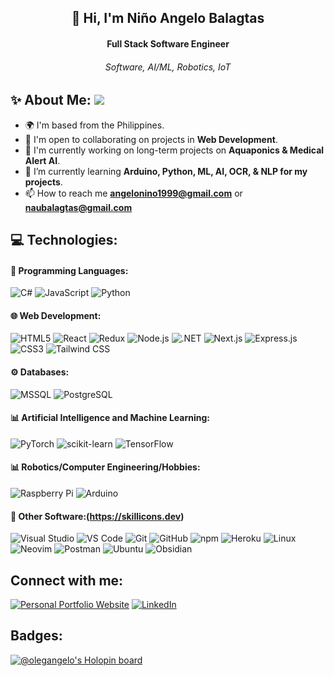 <h2 align="center"> 👋 Hi, I'm Niño Angelo Balagtas</h2> 
<h4 align="center">Full Stack Software Engineer</h4>
<h6 align="center">Software, AI/ML, Robotics, IoT</h6>


## ✨ About Me: ![](https://komarev.com/ghpvc/?username=OlegAngelo)
- 🌍 I'm based from the Philippines.
- 🤝 I'm open to collaborating on projects in **Web Development**.
- 🚀 I'm currently working on long-term projects on **Aquaponics & Medical Alert AI**.
- 🌱 I’m currently learning **Arduino, Python, ML, AI, OCR, & NLP for my projects**.
- 📫 How to reach me **angelonino1999@gmail.com** or **naubalagtas@gmail.com**


## 💻 Technologies:

#### 🔎 Programming Languages:
![C#](https://img.shields.io/badge/C%23-%23593D88.svg?style=for-the-badge&logo=c-sharp&logoColor=white) ![JavaScript](https://img.shields.io/badge/JavaScript-%23F7DF1E.svg?style=for-the-badge&logo=javascript&logoColor=black) 
![Python](https://img.shields.io/badge/python-3670A0?style=for-the-badge&logo=python&logoColor=F7CA3F)


#### 🌐 Web Development:
![HTML5](https://img.shields.io/badge/HTML5-%23E34F26.svg?style=for-the-badge&logo=html5&logoColor=white) ![React](https://img.shields.io/badge/React-%2361DAFB.svg?style=for-the-badge&logo=react&logoColor=black) ![Redux](https://img.shields.io/badge/Redux-%23593D88.svg?style=for-the-badge&logo=redux&logoColor=white) ![Node.js](https://img.shields.io/badge/Node.js-%236DA55F.svg?style=for-the-badge&logo=node.js&logoColor=white) ![.NET](https://img.shields.io/badge/.NET-%23512BD4.svg?style=for-the-badge&logo=dotnet&logoColor=white) ![Next.js](https://img.shields.io/badge/Next.js-%23000000.svg?style=for-the-badge&logo=next.js&logoColor=white) ![Express.js](https://img.shields.io/badge/Express.js-%23000000.svg?style=for-the-badge&logo=express&logoColor=white) ![CSS3](https://img.shields.io/badge/CSS3-%231572B6.svg?style=for-the-badge&logo=css3&logoColor=white) ![Tailwind CSS](https://img.shields.io/badge/TailwindCSS-%2338B2AC.svg?style=for-the-badge&logo=tailwind-css&logoColor=white)



#### ⚙️ Databases:
![MSSQL](https://img.shields.io/badge/Microsoft%20SQL%20Server-%23CC2927.svg?style=for-the-badge&logo=microsoft-sql-server&logoColor=white) ![PostgreSQL](https://img.shields.io/badge/PostgreSQL-%23316192.svg?style=for-the-badge&logo=postgresql&logoColor=white)


#### 📊 Artificial Intelligence and Machine Learning:
![PyTorch](https://img.shields.io/badge/PyTorch-%23EE4C2C.svg?style=for-the-badge&logo=pytorch&logoColor=white) ![scikit-learn](https://img.shields.io/badge/scikit--learn-%23F7931E.svg?style=for-the-badge&logo=scikit-learn&logoColor=white) ![TensorFlow](https://img.shields.io/badge/TensorFlow-%23FF6F00.svg?style=for-the-badge&logo=tensorflow&logoColor=white)


#### 📊 Robotics/Computer Engineering/Hobbies:
![Raspberry Pi](https://img.shields.io/badge/Raspberry%20Pi-%23A22846.svg?style=for-the-badge&logo=raspberry-pi&logoColor=white) ![Arduino](https://img.shields.io/badge/Arduino-%2300979D.svg?style=for-the-badge&logo=arduino&logoColor=white)


#### 🌟 Other Software:(https://skillicons.dev)
![Visual Studio](https://img.shields.io/badge/Visual%20Studio-%235C2D91.svg?style=for-the-badge&logo=visual-studio&logoColor=white) ![VS Code](https://img.shields.io/badge/VS%20Code-%23007ACC.svg?style=for-the-badge&logo=visual-studio-code&logoColor=white) ![Git](https://img.shields.io/badge/Git-%23F05033.svg?style=for-the-badge&logo=git&logoColor=white) ![GitHub](https://img.shields.io/badge/GitHub-%23181717.svg?style=for-the-badge&logo=github&logoColor=white) ![npm](https://img.shields.io/badge/npm-%23CB3837.svg?style=for-the-badge&logo=npm&logoColor=white) ![Heroku](https://img.shields.io/badge/Heroku-%23430098.svg?style=for-the-badge&logo=heroku&logoColor=white) ![Linux](https://img.shields.io/badge/Linux-%23FCC624.svg?style=for-the-badge&logo=linux&logoColor=black) ![Neovim](https://img.shields.io/badge/Neovim-%2357A143.svg?style=for-the-badge&logo=neovim&logoColor=white) ![Postman](https://img.shields.io/badge/Postman-%23FF6C37.svg?style=for-the-badge&logo=postman&logoColor=white) ![Ubuntu](https://img.shields.io/badge/Ubuntu-%23E95420.svg?style=for-the-badge&logo=ubuntu&logoColor=white) ![Obsidian](https://img.shields.io/badge/Obsidian-%236665F1.svg?style=for-the-badge&logo=obsidian&logoColor=white)


## Connect with me:

[![Personal Portfolio Website](https://img.shields.io/badge/Personal%20Portfolio%20Website-%23082E4E.svg?style=for-the-badge&textColor=EAB41F)](https://portfolioangelo.netlify.app/) [![LinkedIn](https://img.shields.io/badge/LinkedIn-0077B5?style=for-the-badge&logo=linkedin&logoColor=white)](https://www.linkedin.com/in/nbalagtas/) 


## Badges:
[![@olegangelo's Holopin board](https://holopin.me/olegangelo)](https://holopin.io/@olegangelo)


